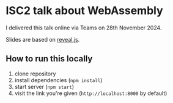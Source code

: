 # ISC2 talk about WebAssembly

I delivered this talk online via Teams on 28th November 2024.

Slides are based on [reveal.js](https://revealjs.com).

## How to run this locally

1. clone repository
2. install dependencies (`npm install`)
3. start server (`npm start`)
4. visit the link you're given (`http://localhost:8000` by default)